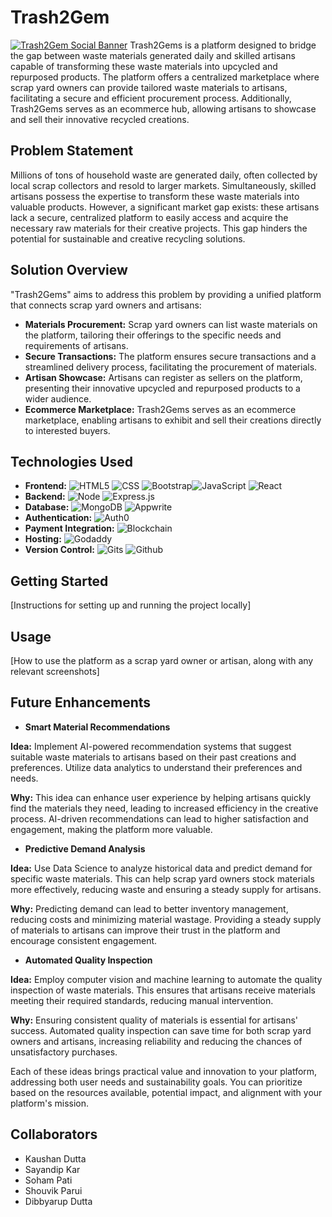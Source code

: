 # Trash2Gem
[![Trash2Gem Social Banner](https://i.natgeofe.com/k/3519980b-ba58-456d-b691-2ed516c223e0/clean-it-up-textimage.jpg)](https://www.freecodecamp.org/)
Trash2Gems is a platform designed to bridge the gap between waste materials generated daily and skilled artisans capable of transforming these waste materials into upcycled and repurposed products. The platform offers a centralized marketplace where scrap yard owners can provide tailored waste materials to artisans, facilitating a secure and efficient procurement process. Additionally, Trash2Gems serves as an ecommerce hub, allowing artisans to showcase and sell their innovative recycled creations.

## Problem Statement

Millions of tons of household waste are generated daily, often collected by local scrap collectors and resold to larger markets. Simultaneously, skilled artisans possess the expertise to transform these waste materials into valuable products. However, a significant market gap exists: these artisans lack a secure, centralized platform to easily access and acquire the necessary raw materials for their creative projects. This gap hinders the potential for sustainable and creative recycling solutions.

## Solution Overview

"Trash2Gems" aims to address this problem by providing a unified platform that connects scrap yard owners and artisans:

- **Materials Procurement:** Scrap yard owners can list waste materials on the platform, tailoring their offerings to the specific needs and requirements of artisans.
- **Secure Transactions:** The platform ensures secure transactions and a streamlined delivery process, facilitating the procurement of materials.
- **Artisan Showcase:** Artisans can register as sellers on the platform, presenting their innovative upcycled and repurposed products to a wider audience.
- **Ecommerce Marketplace:** Trash2Gems serves as an ecommerce marketplace, enabling artisans to exhibit and sell their creations directly to interested buyers.

## Technologies Used

- **Frontend:** ![HTML5][HTML5] ![CSS][CSS] ![Bootstrap][Bootstrap]![JavaScript][JavaScript] ![React][React.js]
- **Backend:** ![Node][Node] ![Express.js][Express.js]
- **Database:** ![MongoDB][MongoDB] ![Appwrite][Appwrite]
- **Authentication:** ![Auth0][Auth0]
- **Payment Integration:** ![Blockchain][Blockchain]
- **Hosting:** ![Godaddy][Godaddy]
- **Version Control:** ![Gits][Gits] ![Github][Github]


## Getting Started

[Instructions for setting up and running the project locally]

## Usage

[How to use the platform as a scrap yard owner or artisan, along with any relevant screenshots]

## Future Enhancements

- **Smart Material Recommendations**

**Idea:** Implement AI-powered recommendation systems that suggest suitable waste materials to artisans based on their past creations and preferences. Utilize data analytics to understand their preferences and needs.

**Why:** This idea can enhance user experience by helping artisans quickly find the materials they need, leading to increased efficiency in the creative process. AI-driven recommendations can lead to higher satisfaction and engagement, making the platform more valuable.

- **Predictive Demand Analysis**

**Idea:** Use Data Science to analyze historical data and predict demand for specific waste materials. This can help scrap yard owners stock materials more effectively, reducing waste and ensuring a steady supply for artisans.

**Why:** Predicting demand can lead to better inventory management, reducing costs and minimizing material wastage. Providing a steady supply of materials to artisans can improve their trust in the platform and encourage consistent engagement.

- **Automated Quality Inspection**

**Idea:** Employ computer vision and machine learning to automate the quality inspection of waste materials. This ensures that artisans receive materials meeting their required standards, reducing manual intervention.

**Why:** Ensuring consistent quality of materials is essential for artisans' success. Automated quality inspection can save time for both scrap yard owners and artisans, increasing reliability and reducing the chances of unsatisfactory purchases.

Each of these ideas brings practical value and innovation to your platform, addressing both user needs and sustainability goals. You can prioritize based on the resources available, potential impact, and alignment with your platform's mission.

## Collaborators

- Kaushan Dutta
- Sayandip Kar
- Soham Pati
- Shouvik Parui
- Dibbyarup Dutta


[React.js]: https://img.shields.io/badge/React-20232A?style=for-the-badge&logo=react&logoColor=61DAFB
[React-url]: https://reactjs.org/
[MongoDB]: https://img.shields.io/badge/MongoDB-%234ea94b.svg?style=for-the-badge&logo=mongodb&logoColor=white
[HTML5]:https://img.shields.io/badge/html5-%23E34F26.svg?style=for-the-badge&logo=html5&logoColor=white
[CSS]:https://img.shields.io/badge/CSS-239120?&style=for-the-badge&logo=css3&logoColor=white
[JavaScript]:https://img.shields.io/badge/JavaScript-F7DF1E?style=for-the-badge&logo=JavaScript&logoColor=white
[TailwindCSS]:https://img.shields.io/badge/tailwindcss-%2338B2AC.svg?style=for-the-badge&logo=tailwind-css&logoColor=white
[Express.js]:https://img.shields.io/badge/express.js-%23404d59.svg?style=for-the-badge&logo=express&logoColor=%2361DAFB
[Node]:https://img.shields.io/badge/Node.js-43853D?style=for-the-badge&logo=node.js&logoColor=white
[SAAS]:https://img.shields.io/badge/Sass-CC6699?style=for-the-badge&logo=sass&logoColor=white
[Bootstrap]: https://img.shields.io/badge/Bootstrap-563D7C?style=for-the-badge&logo=bootstrap&logoColor=white
[Appwrite]:https://img.shields.io/badge/Appwrite-323330?style=for-the-badge&logo=testing-library&logoColor=blue
[Auth0]:https://img.shields.io/badge/Auth0-325460?style=for-the-badge&logo=testing-library&logoColor=green
[Gits]:https://img.shields.io/badge/Git-FFE5B4?style=for-the-badge&logo=testing-library&logoColor=orange
[Github]:https://img.shields.io/badge/Github-323330?style=for-the-badge&logo=testing-library&logoColor=red
[Blockchain]:https://img.shields.io/badge/Blockchain-FF0000?style=for-the-badge&logo=testing-library&logoColor=green
[Godaddy]:https://img.shields.io/badge/Godaddy-323330?style=for-the-badge&logo=testing-library&logoColor=yellow
